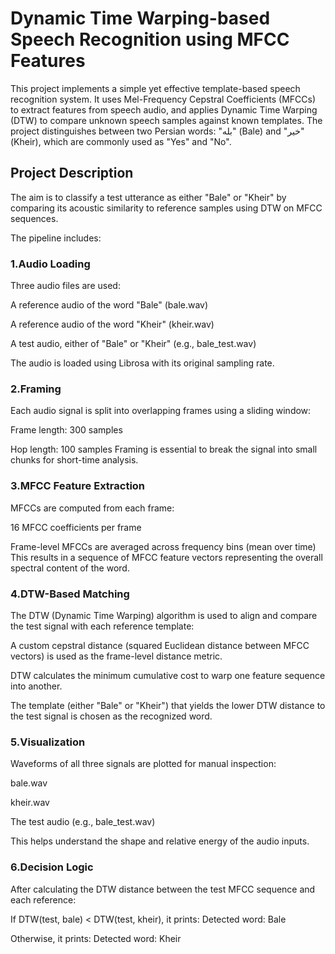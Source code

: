 
#  Dynamic Time Warping-based Speech Recognition using MFCC Features
This project implements a simple yet effective template-based speech recognition system. It uses Mel-Frequency Cepstral Coefficients (MFCCs) to extract features from speech audio, and applies Dynamic Time Warping (DTW) to compare unknown speech samples against known templates. The project distinguishes between two Persian words: "بله" (Bale) and "خیر" (Kheir), which are commonly used as "Yes" and "No".

## Project Description
The aim is to classify a test utterance as either "Bale" or "Kheir" by comparing its acoustic similarity to reference samples using DTW on MFCC sequences.

The pipeline includes:

### 1.Audio Loading
   Three audio files are used:

   A reference audio of the word "Bale" (bale.wav)

   A reference audio of the word "Kheir" (kheir.wav)

   A test audio, either of "Bale" or "Kheir" (e.g., bale_test.wav)

   The audio is loaded using Librosa with its original sampling rate.

### 2.Framing
  Each audio signal is split into overlapping frames using a sliding window:

  Frame length: 300 samples

  Hop length: 100 samples
  Framing is essential to break the signal into small chunks for short-time analysis.

### 3.MFCC Feature Extraction
  MFCCs are computed from each frame:

  16 MFCC coefficients per frame

  Frame-level MFCCs are averaged across frequency bins (mean over time)
  This results in a sequence of MFCC feature vectors representing the overall spectral content of the word.

### 4.DTW-Based Matching
  The DTW (Dynamic Time Warping) algorithm is used to align and compare the test signal with each reference template:

  A custom cepstral distance (squared Euclidean distance between MFCC vectors) is used as the frame-level distance metric.

  DTW calculates the minimum cumulative cost to warp one feature sequence into another.

  The template (either "Bale" or "Kheir") that yields the lower DTW distance to the test signal is chosen as the recognized word.

### 5.Visualization
  Waveforms of all three signals are plotted for manual inspection:

  bale.wav

  kheir.wav

  The test audio (e.g., bale_test.wav)

  This helps understand the shape and relative energy of the audio inputs.

### 6.Decision Logic
  After calculating the DTW distance between the test MFCC sequence and each reference:

If DTW(test, bale) < DTW(test, kheir), it prints: Detected word: Bale

Otherwise, it prints: Detected word: Kheir
